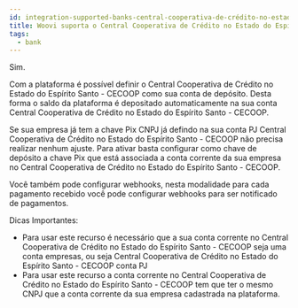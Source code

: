 ```yaml
---
id: integration-supported-banks-central-cooperativa-de-crédito-no-estado-do-espírito-santo-cecoop
title: Woovi suporta o Central Cooperativa de Crédito no Estado do Espírito Santo - CECOOP ?
tags:
  - bank
---
```


Sim.

Com a plataforma é possível definir o Central Cooperativa de Crédito no Estado do Espírito Santo - CECOOP como sua conta de depósito. Desta forma o saldo da plataforma é depositado automaticamente na sua conta Central Cooperativa de Crédito no Estado do Espírito Santo - CECOOP.

Se sua empresa já tem a chave Pix CNPJ já defindo na sua conta PJ Central Cooperativa de Crédito no Estado do Espírito Santo - CECOOP não precisa realizar nenhum ajuste. Para ativar basta configurar como chave de depósito a chave Pix que está associada a conta corrente da sua empresa no Central Cooperativa de Crédito no Estado do Espírito Santo - CECOOP.

Você também pode configurar webhooks, nesta modalidade para cada pagamento recebido você pode configurar webhooks para ser notificado de pagamentos.

Dicas Importantes:

- Para usar este recurso é necessário que a sua conta corrente no Central Cooperativa de Crédito no Estado do Espírito Santo - CECOOP seja uma conta empresas, ou seja Central Cooperativa de Crédito no Estado do Espírito Santo - CECOOP conta PJ
- Para usar este recurso a conta corrente no Central Cooperativa de Crédito no Estado do Espírito Santo - CECOOP tem que ter o mesmo CNPJ que a conta corrente da sua empresa cadastrada na plataforma.
